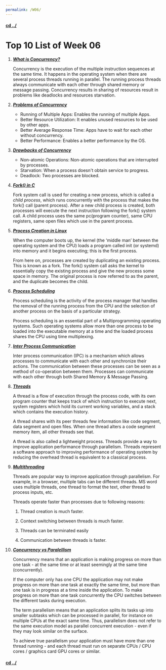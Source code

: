 ```yaml
---
permalink: /W06/
---
```


#### [cd ../](../)

# Top 10 List of Week 06

1. ***[What is Concurrency?](https://www.geeksforgeeks.org/concurrency-in-operating-system/)***

   Concurrency is the execution of the multiple instruction sequences at the same time. It happens in the operating system when there are several process threads running in parallel. The running process threads always communicate with each other through shared memory or message passing. Concurrency results in sharing of resources result in problems like deadlocks and resources starvation.

2. ***[Problems of Concurrency](https://www.geeksforgeeks.org/concurrency-in-operating-system/)***

   - Running of Multiple Apps: Enables the running of multiple Apps.
   - Better Resource Utilization: It enables unused resources to be used by other apps.
   - Better Average Response Time: Apps have to wait for each other without concurrency.
   - Better Performance: Enables a better performance by the OS.

3. ***[Drawbacks of Concurrency](https://www.geeksforgeeks.org/concurrency-in-operating-system/)***

   - Non-atomic Operations: Non-atomic operations that are interrupted by processes.
   - Starvation: When a process doesn't obtain service to progress.
   - Deadlock: Two processes are blocked.

4. ***[Fork() in C](https://www.geeksforgeeks.org/fork-system-call/)***

   Fork system call is used for creating a new process, which is called a *child process*, which runs concurrently with the process that makes the fork() call (parent process). After a new child process is created, both processes will execute the next instruction following the fork() system call. A child process uses the same pc(program counter), same CPU registers, same open files which use in the parent process.

5. ***[Process Creation in Linux](https://lee.earth/journal/creating-and-killing-processes-in-linux/)***

	When the computer boots up, the kernel (the ‘middle man’ between the operating system and the CPU) loads a program called init (or systemd) into memory and it begins executing; this is the first process.
	
	From here on, processes are created by duplicating an existing process. This is known as a fork. The fork() system call asks the kernel to essentially copy the existing process and give the new process some space in memory. The original process is now referred to as the parent, and the duplicate becomes the child.

6. ***[Process Scheduling](https://www.tutorialspoint.com/operating_system/os_process_scheduling.htm)***

	Process scheduling is the activity of the process manager that handles the removal of the running process from the CPU and the selection of another process on the basis of a particular strategy.

	Process scheduling is an essential part of a Multiprogramming operating systems. Such operating systems allow more than one process to be loaded into the executable memory at a time and the loaded process shares the CPU using time multiplexing.

7. ***[Inter Process Communication](https://www.geeksforgeeks.org/inter-process-communication-ipc/#:~:text=Inter%20process%20communication%20(IPC)%20is,Message%20passing)***

	Inter process communication (IPC) is a mechanism which allows processes to communicate with each other and synchronize their actions. The communication between these processes can be seen as a method of co-operation between them. Processes can communicate with each other through both Shared Memory & Message Passing.

8. ***[Threads](https://www.tutorialspoint.com/operating_system/os_multi_threading.htm)***

	A thread is a flow of execution through the process code, with its own program counter that keeps track of which instruction to execute next, system registers which hold its current working variables, and a stack which contains the execution history.

	A thread shares with its peer threads few information like code segment, data segment and open files. When one thread alters a code segment memory item, all other threads see that.

	A thread is also called a lightweight process. Threads provide a way to improve application performance through parallelism. Threads represent a software approach to improving performance of operating system by reducing the overhead thread is equivalent to a classical process.

9. ***[Multithreading](https://www.geeksforgeeks.org/multithreading-c-2/)***

	Threads are popular way to improve application through parallelism. For example, in a browser, multiple tabs can be different threads. MS word uses multiple threads, one thread to format the text, other thread to process inputs, etc.
	
	Threads operate faster than processes due to following reasons:
	
	1) Thread creation is much faster.
	
	2) Context switching between threads is much faster.
	
	3) Threads can be terminated easily
	
	4) Communication between threads is faster.

10. ***[Concurrency vs Paralellism](http://tutorials.jenkov.com/java-concurrency/concurrency-vs-parallelism.html)***

	Concurrency means that an application is making progress on more than one task - at the same time or at least seemingly at the same time (concurrently).

	If the computer only has one CPU the application may not make progress on more than one task at exactly the same time, but more than one task is in progress at a time inside the application. To make progress on more than one task concurrently the CPU switches between the different tasks during execution.

	The term parallelism means that an application splits its tasks up into smaller subtasks which can be processed in parallel, for instance on multiple CPUs at the exact same time. Thus, parallelism does not refer to the same execution model as parallel concurrent execution - even if they may look similar on the surface.

	To achieve true parallelism your application must have more than one thread running - and each thread must run on separate CPUs / CPU cores / graphics card GPU cores or similar.


#### [cd ../](../)